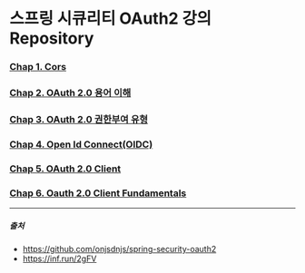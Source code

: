 # 스프링 시큐리티 OAuth2 강의 Repository


### [Chap 1. Cors](https://github.com/keepbang/spring-security-oauth2/blob/main/chap1.md)
### [Chap 2. OAuth 2.0 용어 이해](https://github.com/keepbang/spring-security-oauth2/blob/main/chap2.md)
### [Chap 3. OAuth 2.0 권한부여 유형](https://github.com/keepbang/spring-security-oauth2/blob/main/chap3.md)
### [Chap 4. Open Id Connect(OIDC)](https://github.com/keepbang/spring-security-oauth2/blob/main/chap4.md)
### [Chap 5. OAuth 2.0 Client](https://github.com/keepbang/spring-security-oauth2/blob/main/chap5.md)
### [Chap 6. Oauth 2.0 Client Fundamentals](https://github.com/keepbang/spring-security-oauth2/blob/main/chap6.md)


-----
##### 출처
- https://github.com/onjsdnjs/spring-security-oauth2
- https://inf.run/2gFV